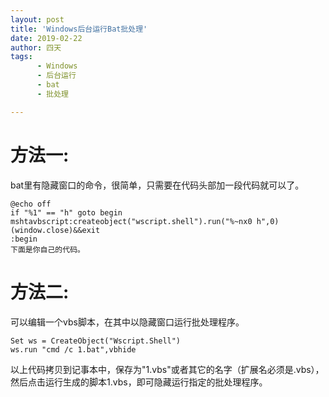 ```yaml
---
layout: post
title: 'Windows后台运行Bat批处理'
date: 2019-02-22
author: 四天
tags:
      - Windows
      - 后台运行
      - bat
      - 批处理

---
```


# 方法一: #
bat里有隐藏窗口的命令，很简单，只需要在代码头部加一段代码就可以了。
 
<pre><code class="language-css">@echo off   
if "%1" == "h" goto begin 
mshtavbscript:createobject("wscript.shell").run("%~nx0 h",0)(window.close)&&exit   
:begin  
下面是你自己的代码。</code></pre>
# 方法二: #
可以编辑一个vbs脚本，在其中以隐藏窗口运行批处理程序。  
<pre><code class="language-css">Set ws = CreateObject("Wscript.Shell")  
ws.run "cmd /c 1.bat",vbhide</code></pre>
 
以上代码拷贝到记事本中，保存为"1.vbs"或者其它的名字（扩展名必须是.vbs），然后点击运行生成的脚本1.vbs，即可隐藏运行指定的批处理程序。
